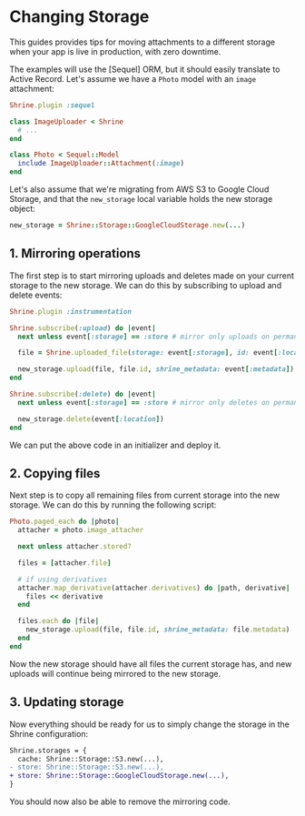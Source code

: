 # Changing Storage

This guides provides tips for moving attachments to a different storage when
your app is live in production, with zero downtime.

The examples will use the [Sequel] ORM, but it should easily translate to
Active Record. Let's assume we have a `Photo` model with an `image` attachment:

```rb
Shrine.plugin :sequel
```
```rb
class ImageUploader < Shrine
  # ...
end
```
```rb
class Photo < Sequel::Model
  include ImageUploader::Attachment(:image)
end
```

Let's also assume that we're migrating from AWS S3 to Google Cloud Storage, and
that the `new_storage` local variable holds the new storage object:

```rb
new_storage = Shrine::Storage::GoogleCloudStorage.new(...)
```

## 1. Mirroring operations

The first step is to start mirroring uploads and deletes made on your current
storage to the new storage. We can do this by subscribing to upload and delete
events:

```rb
Shrine.plugin :instrumentation

Shrine.subscribe(:upload) do |event|
  next unless event[:storage] == :store # mirror only uploads on permanent storage

  file = Shrine.uploaded_file(storage: event[:storage], id: event[:location])

  new_storage.upload(file, file.id, shrine_metadata: event[:metadata])
end

Shrine.subscribe(:delete) do |event|
  next unless event[:storage] == :store # mirror only deletes on permanent storage

  new_storage.delete(event[:location])
end
```

We can put the above code in an initializer and deploy it.

## 2. Copying files

Next step is to copy all remaining files from current storage into the new
storage. We can do this by running the following script:

```rb
Photo.paged_each do |photo|
  attacher = photo.image_attacher

  next unless attacher.stored?

  files = [attacher.file]

  # if using derivatives
  attacher.map_derivative(attacher.derivatives) do |path, derivative|
    files << derivative
  end

  files.each do |file|
    new_storage.upload(file, file.id, shrine_metadata: file.metadata)
  end
end
```

Now the new storage should have all files the current storage has, and new
uploads will continue being mirrored to the new storage.

## 3. Updating storage

Now everything should be ready for us to simply change the storage in the
Shrine configuration:

```diff
Shrine.storages = {
  cache: Shrine::Storage::S3.new(...),
- store: Shrine::Storage::S3.new(...),
+ store: Shrine::Storage::GoogleCloudStorage.new(...),
}
```

You should now also be able to remove the mirroring code.
